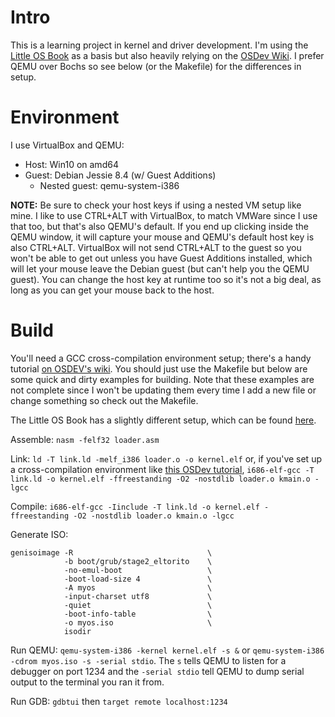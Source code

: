 # Intro

This is a learning project in kernel and driver development. I'm using the [Little OS Book](https://littleosbook.github.io) as a basis but also heavily relying on the [OSDev Wiki](http://wiki.osdev.org/). I prefer QEMU over Bochs so see below (or the Makefile) for the differences in setup.

# Environment

I use VirtualBox and QEMU:
- Host: Win10 on amd64
- Guest: Debian Jessie 8.4 (w/ Guest Additions)
  - Nested guest: qemu-system-i386


**NOTE:** Be sure to check your host keys if using a nested VM setup like mine. I like to use CTRL+ALT with VirtualBox, to match VMWare since I use that too, but that's also QEMU's default. If you end up clicking inside the QEMU window, it will capture your mouse and QEMU's default host key is also CTRL+ALT. VirtualBox will not send CTRL+ALT to the guest so you won't be able to get out unless you have Guest Additions installed, which will let your mouse leave the Debian guest (but can't help you the QEMU guest). You can change the host key at runtime too so it's not a big deal, as long as you can get your mouse back to the host.

# Build

You'll need a GCC cross-compilation environment setup; there's a handy tutorial [on OSDEV's wiki](http://wiki.osdev.org/GCC_Cross-Compiler). You should just use the Makefile but below are some quick and dirty examples for building. Note that these examples are not complete since I won't be updating them every time I add a new file or change something so check out the Makefile.

The Little OS Book has a slightly different setup, which can be found [here](https://littleosbook.github.io/#build-system).

Assemble: `nasm -felf32 loader.asm`

Link: `ld -T link.ld -melf_i386 loader.o -o kernel.elf` or, if you've set up a cross-compilation environment like [this OSDev tutorial](http://wiki.osdev.org/GCC_Cross-Compiler), `i686-elf-gcc -T link.ld -o kernel.elf -ffreestanding -O2 -nostdlib loader.o kmain.o -lgcc`

Compile: `i686-elf-gcc -Iinclude -T link.ld -o kernel.elf -ffreestanding -O2 -nostdlib loader.o kmain.o -lgcc`

Generate ISO:

    genisoimage -R                              \
                -b boot/grub/stage2_eltorito    \
                -no-emul-boot                   \
                -boot-load-size 4               \
                -A myos                         \
                -input-charset utf8             \
                -quiet                          \
                -boot-info-table                \
                -o myos.iso                     \
                isodir

Run QEMU: `qemu-system-i386 -kernel kernel.elf -s &` or `qemu-system-i386 -cdrom myos.iso -s -serial stdio`. The `s` tells QEMU to listen for a debugger on port 1234 and the `-serial stdio` tell QEMU to dump serial output to the terminal you ran it from.

Run GDB: `gdbtui` then `target remote localhost:1234`
